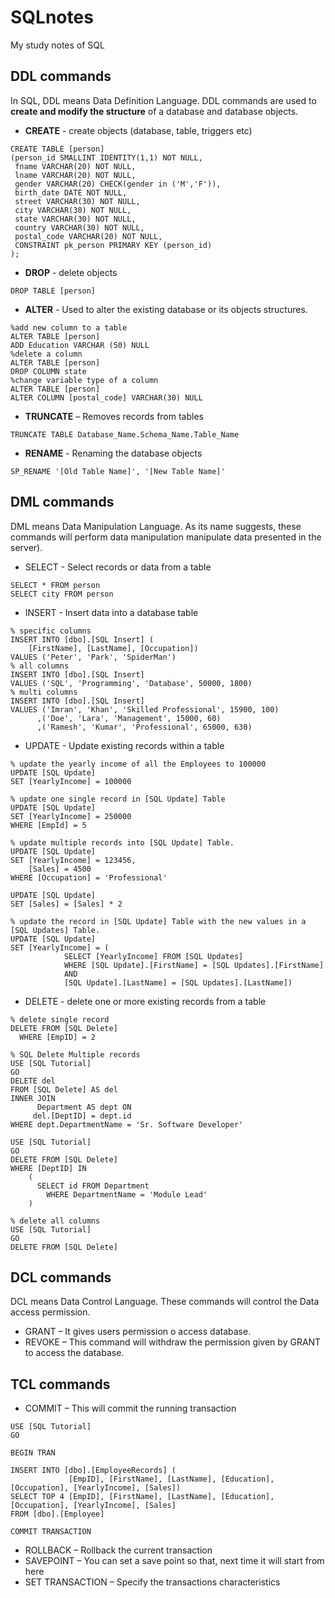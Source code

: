 # SQLnotes
My study notes of SQL
## DDL commands
In SQL, DDL means Data Definition Language. DDL commands are used to **create and modify the structure** of a database and database objects.
- **CREATE** - create objects (database, table, triggers etc)
```
CREATE TABLE [person]
(person_id SMALLINT IDENTITY(1,1) NOT NULL,
 fname VARCHAR(20) NOT NULL,
 lname VARCHAR(20) NOT NULL,
 gender VARCHAR(20) CHECK(gender in ('M','F')),
 birth_date DATE NOT NULL,
 street VARCHAR(30) NOT NULL,
 city VARCHAR(30) NOT NULL,
 state VARCHAR(30) NOT NULL,
 country VARCHAR(30) NOT NULL,
 postal_code VARCHAR(20) NOT NULL,
 CONSTRAINT pk_person PRIMARY KEY (person_id)
); 
```
- **DROP** - delete objects
```
DROP TABLE [person]
```
- **ALTER** - Used to alter the existing database or its objects structures.
```
%add new column to a table
ALTER TABLE [person]
ADD Education VARCHAR (50) NULL
%delete a column
ALTER TABLE [person]
DROP COLUMN state
%change variable type of a column
ALTER TABLE [person]
ALTER COLUMN [postal_code] VARCHAR(30) NULL
```
- **TRUNCATE** – Removes records from tables
```
TRUNCATE TABLE Database_Name.Schema_Name.Table_Name
```
- **RENAME** - Renaming the database objects
```
SP_RENAME '[Old Table Name]', '[New Table Name]'
```
## DML commands
DML means Data Manipulation Language. As its name suggests, these commands will perform data manipulation manipulate data presented in the server).
- SELECT - Select records or data from a table
```
SELECT * FROM person
SELECT city FROM person
```
- INSERT - Insert data into a database table
```
% specific columns
INSERT INTO [dbo].[SQL Insert] (
	[FirstName], [LastName], [Occupation])
VALUES ('Peter', 'Park', 'SpiderMan')
% all columns
INSERT INTO [dbo].[SQL Insert] 
VALUES ('SQL', 'Programming', 'Database', 50000, 1800)
% multi columns
INSERT INTO [dbo].[SQL Insert] 
VALUES ('Imran', 'Khan', 'Skilled Professional', 15900, 100)
      ,('Doe', 'Lara', 'Management', 15000, 60)
      ,('Ramesh', 'Kumar', 'Professional', 65000, 630)
```
- UPDATE -  Update existing records within a table
```
% update the yearly income of all the Employees to 100000
UPDATE [SQL Update]
SET [YearlyIncome] = 100000

% update one single record in [SQL Update] Table
UPDATE [SQL Update]
SET [YearlyIncome] = 250000
WHERE [EmpId] = 5

% update multiple records into [SQL Update] Table.
UPDATE [SQL Update]
SET [YearlyIncome] = 123456,
    [Sales] = 4500
WHERE [Occupation] = 'Professional'

UPDATE [SQL Update]
SET [Sales] = [Sales] * 2

% update the record in [SQL Update] Table with the new values in a [SQL Updates] Table.
UPDATE [SQL Update]
SET [YearlyIncome] = ( 
			SELECT [YearlyIncome] FROM [SQL Updates]
			WHERE [SQL Update].[FirstName] = [SQL Updates].[FirstName]
			AND 
			[SQL Update].[LastName] = [SQL Updates].[LastName])
```
- DELETE - delete one or more existing records from a table
```
% delete single record
DELETE FROM [SQL Delete]
  WHERE [EmpID] = 2
  
% SQL Delete Multiple records
USE [SQL Tutorial]
GO
DELETE del
FROM [SQL Delete] AS del
INNER JOIN
      Department AS dept ON
	 del.[DeptID] = dept.id
WHERE dept.DepartmentName = 'Sr. Software Developer'

USE [SQL Tutorial]
GO
DELETE FROM [SQL Delete]
WHERE [DeptID] IN
	(
	  SELECT id FROM Department
	    WHERE DepartmentName = 'Module Lead'
	)

% delete all columns
USE [SQL Tutorial]
GO
DELETE FROM [SQL Delete]
```
## DCL commands
DCL means Data Control Language. These commands will control the Data access permission. 
- GRANT – It gives users permission o access database.
- REVOKE – This command will withdraw the permission given by GRANT to access the database.
## TCL commands
- COMMIT – This will commit the running transaction
```
USE [SQL Tutorial]
GO

BEGIN TRAN

INSERT INTO [dbo].[EmployeeRecords] (
	         [EmpID], [FirstName], [LastName], [Education], [Occupation], [YearlyIncome], [Sales])
SELECT TOP 4 [EmpID], [FirstName], [LastName], [Education], [Occupation], [YearlyIncome], [Sales]
FROM [dbo].[Employee]

COMMIT TRANSACTION
```
- ROLLBACK – Rollback the current transaction 
- SAVEPOINT – You can set a save point so that, next time it will start from here
- SET TRANSACTION – Specify the transactions characteristics 
